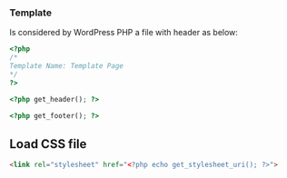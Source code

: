 ### Template 
Is considered by WordPress PHP a file with header as below:
```php
<?php
/*
Template Name: Template Page
*/
?>

<?php get_header(); ?>

<?php get_footer(); ?>
```

## Load CSS file
```html
<link rel="stylesheet" href="<?php echo get_stylesheet_uri(); ?>">
```